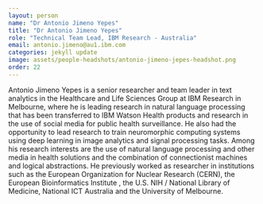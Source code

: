 ```yaml
---
layout: person
name: "Dr Antonio Jimeno Yepes"
title: "Dr Antonio Jimeno Yepes"
role: "Technical Team Lead, IBM Research - Australia"
email: antonio.jimeno@au1.ibm.com
categories: jekyll update
image: assets/people-headshots/antonio-jimeno-jepes-headshot.png
order: 22
---
```

Antonio Jimeno Yepes is a senior researcher and team leader in text analytics in the Healthcare and Life Sciences Group at IBM Research in Melbourne, where he is leading research in natural language processing that has been transferred to IBM Watson Health products and research in the use of social media for public health surveillance. He also had the opportunity to lead research to train neuromorphic computing systems using deep learning in image analytics and signal processing tasks. Among his research interests are the use of natural language processing and other media in health solutions and the combination of connectionist machines and logical abstractions. He previously worked as researcher in institutions such as the European Organization for Nuclear Research (CERN), the European Bioinformatics Institute , the U.S. NIH / National Library of Medicine, National ICT Australia and the University of Melbourne.

